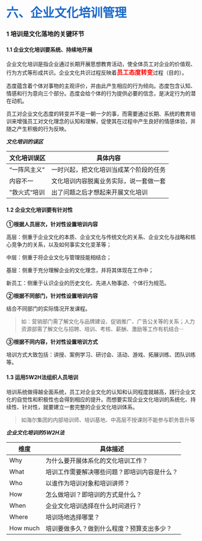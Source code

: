 **<font face="黑体" color=#1b6acb size=6>六、企业文化培训管理</font>**

### 1 培训是文化落地的关键环节

#### 1.1 企业文化培训要系统、持续地开展

企业文化培训是指企业通过长期开展思想教育活动，使全体员工对企业的价值观、行为方式等形成共识。企业文化共识过程反映着<font face="黑体" color=red size=3>**员工态度转变**</font>过程（目的）。

态度蕴含着个体对事物的主观评价，并由此产生相应的行为倾向。态度包含认知、情感和行为意向三个部分。态度会给个体的行为提供必要的信念，是决定行为的潜在动机。

员工对企业文化态度的转变并不是一朝一夕的事，而需要通过长期、系统的教育培训来增强员工对文化理念的认知和理解，促使其在过程中产生良好的情感体验，并随之产生积极的行为反映。

***文化培训的误区***

| 文化培训误区 | 具体内容                               |
| ------------ | -------------------------------------- |
| “一阵风主义” | 一时兴起，把文化培训当成某个阶段的任务 |
| 内容不一     | 文化培训内容脱离业务实际，说一套做一套 |
| ”救火式“培训 | 出了问题之后才想起来开展文化培训       |

#### 1.2 企业文化培训要有针对性

**①根据人员层次，针对性设置培训内容**

高层：侧重于企业文化的本质、企业文化与传统文化的关系、企业文化与战略和核心竞争力的关系，以及如何事实文化变革等；

中层：侧重于将企业文化与管理技能相结合；

基层：侧重于充分理解企业的文化理念，并将其体现在工作中；

新员工：侧重于认识企业的历史文化、先进人物事迹、个体行为规范。

**②根据不同部门，针对性设置培训内容**

结合不同部门的实际情况开发课程。

> 如：营销部门需了解文化与品牌建设、促销推广、广告公关等的关系；人力资源部需了解文化与招聘、培训、考核、薪酬、激励等工作有机结合···

**③根据不同内容，针对性设置培训方式**

培训方式大致包括：讲授、案例学习、研讨会、活动、游戏、拓展训练、团队训练等。

#### 1.3 运用5W2H法组织人员培训

培训系统做得越全面系统，员工对企业文化的认知和认同程度就越高，践行企业文化的自觉性和积极性也会得到相应的提升。而想要实现企业文化培训的系统化、持续性、针对性，就要建立一套完整的企业文化培训体系。

> 如海尔集团的内部培训师、培训基地、中高层不授课则不能参与职务晋升等

***企业文化培训的5W2H法***

| 维度     | 具体描述                                     |
| -------- | -------------------------------------------- |
| Why      | 为什么要开展体系化的文化培训工作？           |
| What     | 培训工作需要解决哪些问题？即培训内容是什么？ |
| Who      | 以谁作为培训对象和培训讲师？                 |
| How      | 怎么做培训？即培训的方式是什么？             |
| When     | 企业文化培训选择在什么时间进行？             |
| Where    | 培训场地选择哪里？                           |
| How much | 培训要做多久？做到什么程度？预算支出多少？   |

